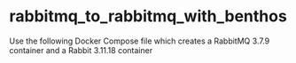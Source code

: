 # rabbitmq_to_rabbitmq_with_benthos
Use the following Docker Compose file which creates a RabbitMQ 3.7.9 container and a Rabbit 3.11.18 container
